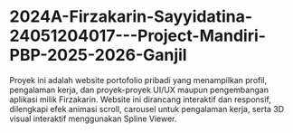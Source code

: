 # 2024A-Firzakarin-Sayyidatina-24051204017---Project-Mandiri-PBP-2025-2026-Ganjil
Proyek ini adalah website portofolio pribadi yang menampilkan profil, pengalaman kerja, dan proyek-proyek UI/UX maupun pengembangan aplikasi milik Firzakarin. Website ini dirancang interaktif dan responsif, dilengkapi efek animasi scroll, carousel untuk pengalaman kerja, serta 3D visual interaktif menggunakan Spline Viewer.
